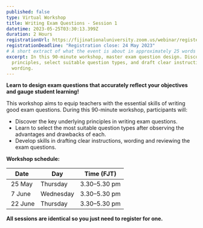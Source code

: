 ```yaml
---
published: false
type: Virtual Workshop
title: Writing Exam Questions - Session 1
datetime: 2023-05-25T03:30:13.399Z
duration: 2 Hours
registrationUrl: https://fijinationaluniversity.zoom.us/webinar/register/WN_vOQtYCfpSFSXKInj2NZOJw
registrationDeadline: "Registration close: 24 May 2023"
# A short extract of what the event is about in approximately 25 words
excerpt: In this 90-minute workshop, master exam question design. Discover key
  principles, select suitable question types, and draft clear instructions and
  wording.
---
```

**Learn to design exam questions that accurately reflect your objectives and gauge student learning!**

This workshop aims to equip teachers with the essential skills of writing good exam questions. During this 90-minute workshop, participants will:

* Discover the key underlying principles in writing exam questions.
* Learn to select the most suitable question types after observing the advantages and drawbacks of each.
* Develop skills in drafting clear instructions, wording and reviewing the exam questions.

**Workshop schedule:**

| Date       | Day       | Time (FJT)   |
| ---------- | --------- | ------------ |
| ﻿ 25 May    | Thursday  | 3.30–5.30 pm |
| ﻿ 7 June    | Wednesday | 3.30–5.30 pm |
| ﻿ 22 June   | Thursday  | 3.30–5.30 pm |



**All sessions are identical so you just need to register for one.**
